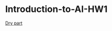 # Introduction-to-AI-HW1

[Dry part](https://docs.google.com/document/d/1fEJYKEgT5gtALLDdw8_LMdiGfuRnt-mD70PegfZI-AU/edit?usp=sharing)
